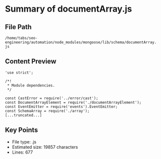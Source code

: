 # Summary of documentArray.js
  
## File Path
`/home/tabs/seo-engineering/automation/node_modules/mongoose/lib/schema/documentArray.js`

## Content Preview
```
'use strict';

/*!
 * Module dependencies.
 */

const CastError = require('../error/cast');
const DocumentArrayElement = require('./documentArrayElement');
const EventEmitter = require('events').EventEmitter;
const SchemaArray = require('./array');
[...truncated...]
```

## Key Points
- File type: .js
- Estimated size: 19857 characters
- Lines: 677
